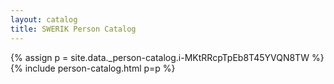 ```yaml
---
layout: catalog
title: SWERIK Person Catalog
---
```

{% assign p = site.data._person-catalog.i-MKtRRcpTpEb8T45YVQN8TW %}
{% include person-catalog.html p=p %}

